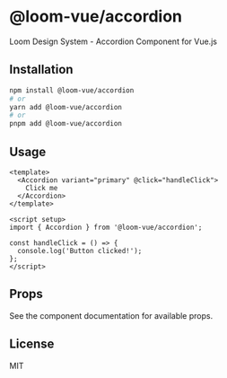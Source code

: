 # @loom-vue/accordion

Loom Design System - Accordion Component for Vue.js

## Installation

```bash
npm install @loom-vue/accordion
# or
yarn add @loom-vue/accordion
# or
pnpm add @loom-vue/accordion
```

## Usage

```vue
<template>
  <Accordion variant="primary" @click="handleClick">
    Click me
  </Accordion>
</template>

<script setup>
import { Accordion } from '@loom-vue/accordion';

const handleClick = () => {
  console.log('Button clicked!');
};
</script>
```

## Props

See the component documentation for available props.

## License

MIT
